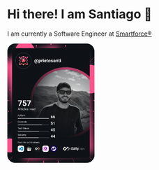 # Hi there! I am Santiago 🤝

I am currently a Software Engineer at [Smartforce®](https://smartforcetech.com/#/home)

<a href="https://app.daily.dev/prietosanti"><img src="https://github.com/prietosanti/prietosanti/blob/master/devcard.svg" width="200" alt="Santiago's Dev Card"/></a>

<!--
**prietosanti/prietosanti** is a ✨ _special_ ✨ repository because its `README.md` (this file) appears on your GitHub profile.

Here are some ideas to get you started:

- 🔭 I’m currently working on ...
- 🌱 I’m currently learning ...
- 👯 I’m looking to collaborate on ...
- 🤔 I’m looking for help with ...
- 💬 Ask me about ...
- 📫 How to reach me: ...
- 😄 Pronouns: ...
- ⚡ Fun fact: ...
-->
